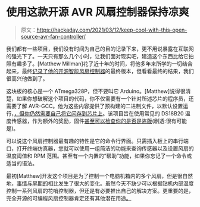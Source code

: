 # 使用这款开源 AVR 风扇控制器保持凉爽

> 原文：<https://hackaday.com/2021/03/12/keep-cool-with-this-open-source-avr-fan-controller/>

我们都有一些项目，我们没有时间为自己的目的记录下来，更不用说暴露在互联网的强光下了。一天只有那么几个小时，让我们面对现实吧，建造这个东西比给它拍照有趣多了。[Matthew Millman]花了近十年的时间，将他多年来所学的一切结合起来，最终[记录了他的开源智能风扇控制器](http://www.mattmillman.com/projects/another-intelligent-4-wire-fan-speed-controller/)的最终版本，但看看最终的结果，我们很高兴他做到了。

这块板的核心是一个 ATmega328P，但不要叫它 Arduino。[Matthew]说得很清楚，如果你想破解这个项目的代码，你不仅需要有一个针对所述芯片的程序员，还需要了解 AVR-GCC。他为这些内容提供了预构建的二进制文件，以默认设置运行，[，但你仍然需要自己将它闪存到芯片上](https://hackaday.com/2010/10/25/avr-programming-02-the-hardware/)。该项目旨在使用常见的 DS18B20 温度传感器，作为额外的奖励，固件[甚至可以检查你的是否是盗版](https://hackaday.com/2017/12/27/a-guidebook-to-the-world-of-counterfeit-parts/)(剧透:很有可能是)。

可以说这个风扇控制器最有趣的特性是它的命令行界面。只需插入板上的串行端口，打开终端仿真器，您就可以使用一组简洁的功能来查询传感器以及设置风扇的温度阈值和 RPM 范围。甚至有一个内置的“帮助”功能，如果你忘记了一个命令或适当的语法。

最初[Matthew]开发这个项目是为了控制一个电脑机箱内的多个风扇，但是很自然地，[事情与早期的](https://hackaday.com/2010/03/03/led-and-fan-controller/)相比发生了很大的变化。虽然今天不缺少可以根据钻机内部温度控制一系列风扇的花哨控制器，但还是有必要推出自己的解决方案。更重要的是，完全开源的可编程风扇控制器肯定还有其他潜在用途[。](https://hackaday.com/2018/09/11/temperature-controlled-fan-keeps-printer-cool/)
